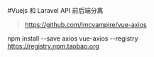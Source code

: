 #Vuejs 和 Laravel API 前后端分离

>https://github.com/imcvampire/vue-axios

npm install --save axios vue-axios --registry https://registry.npm.taobao.org